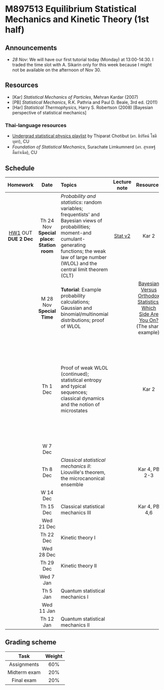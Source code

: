 # M897513 Equilibrium Statistical Mechanics and Kinetic Theory (1st half)

## Announcements

* *28 Nov*: We will have our first tutorial today (Monday) at 13:00-14:30. I traded the time slot with A. Sikarin only for this week because I might not be available on the afternoon of Nov 30.  

## Resources

* [Kar] *Statistical Mechanics of Particles*, Mehran Kardar (2007) 
* [PB] *Statistical Mechanics*, R.K. Pathria and Paul D. Beale, 3rd ed. (2011) 
* [Har] *Statistical Thermophysics*, Harry S. Robertson (2008) [Bayesian perspective of statistical mechanics]

### Thai-language resources

* [Undergrad statistical physics playlist](https://www.youtube.com/playlist?list=PL0XuSm2_1reOH2Zsr0gKNA1uRCJ290eco) by Thiparat Chotibut (ดร. ธิปรัตน์ โชติบุตร), CU
* *Foundation of Statistical Mechanics*, Surachate Limkumnerd (ดร. สุรเชษฐ์ ลิ้มกำเนิด), CU

## Schedule

|Homework|Date| Topics |Lecture note|Resources|Additional resources|
|:------:|:--:|:-------|:----------:|:--------:|:-------------------|
|[HW1](https://github.com/Ninnat/M897513-stat-mech-2-2565/blob/main/assignments/hw1.pdf) OUT <br> **DUE 2 Dec**|Th 24 Nov <br> **Special place: Station room**|*Probability and statistics*: random variables; frequentists' and Bayesian views of probabilities; moment-and cumulant-generating functions; the weak law of large number (WLOL) and the central limit theorem (CLT)|[Stat v2](https://github.com/Ninnat/M897513-stat-mech-2-2565/blob/main/lecture-notes/StatV2.pdf) |Kar 2|
||M 28 Nov <br> **Special Time**|**Tutorial**: Example probability calculations; Gaussian and binomial/multinomial distributions; proof of WLOL||[Bayesian Versus Orthodox Statistics: Which Side Are You On?](http://www.lifesci.sussex.ac.uk/home/Zoltan_Dienes/Dienes%202011%20Bayes.pdf) (The shark example)
||Th 1 Dec|Proof of weak WLOL (continued); statistical entropy and typical sequences; classical dynamics and the notion of microstates||Kar 2|<br> Claude Shannons' [A Mathematical Theory of Communication](https://people.math.harvard.edu/~ctm/home/text/others/shannon/entropy/entropy.pdf): One of the all-time classic papers that initiated an entire academic field by asking fundamental questions and solving them using the notion of entropy.
||W 7 Dec|
||Th 8 Dec|*Classical statistical mechanics II*: Liouville's theorem, the microcanonical ensemble||Kar 4, PB  2-3
||W 14 Dec|
||Th 15 Dec|Classical statistical mechanics III||Kar 4, PB 4,6
||Wed 21 Dec|
||Th 22 Dec|Kinetic theory I|
||Wed 28 Dec|
||Th 29 Dec|Kinetic theory II|
||Wed 7 Jan|
||Th 5 Jan|Quantum statistical mechanics I|
||Wed 11 Jan|
||Th 12 Jan|Quantum statistical mechanics II|



## Grading scheme
|Task|Weight|
|:------:|:--:|
|Assignments|60%|
|Midterm exam|20%|
|Final exam|20%|

<!--Scanning the QR code below will bring you to this repository.

<p align="center">
  <img height="300" src="qr-code.png">
</p>-->

